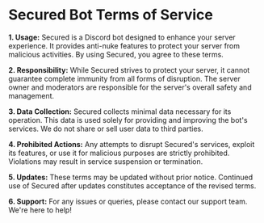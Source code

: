 # Secured Bot Terms of Service

**1. Usage:** Secured is a Discord bot designed to enhance your server experience. It provides anti-nuke features to protect your server from malicious activities. By using Secured, you agree to these terms.

**2. Responsibility:** While Secured strives to protect your server, it cannot guarantee complete immunity from all forms of disruption. The server owner and moderators are responsible for the server's overall safety and management.

**3. Data Collection:** Secured collects minimal data necessary for its operation. This data is used solely for providing and improving the bot's services. We do not share or sell user data to third parties.

**4. Prohibited Actions:** Any attempts to disrupt Secured's services, exploit its features, or use it for malicious purposes are strictly prohibited. Violations may result in service suspension or termination.

**5. Updates:** These terms may be updated without prior notice. Continued use of Secured after updates constitutes acceptance of the revised terms.

**6. Support:** For any issues or queries, please contact our support team. We're here to help!
